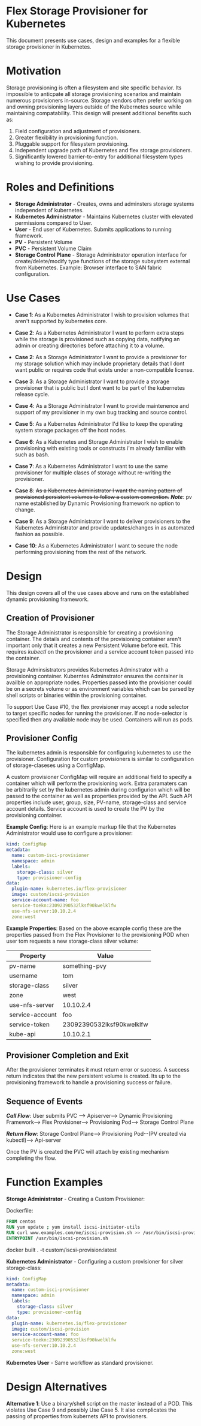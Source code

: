 # Flex Storage Provisioner for Kubernetes
This document presents use cases, design and examples for a flexible storage provisioner in Kubernetes.  

# Motivation
Storage provisioning is often a filesystem and site specific behavior.  Its impossible to anticpate all storage provisioning scenarios and maintain numerous provisioners in-source.  Storage vendors often prefer working on and owning provisioning layers outside of the Kubernetes source while maintaining compatability.  This design will present additional benefits such as:

1. Field configuration and adjustment of provisioners.
2. Greater flexibility in provisioning function.
3. Pluggable support for filesystem provisioning.
4. Independent upgrade path of Kubernetes and flex storage provisioners.
5. Significantly lowered barrier-to-entry for additional filesystem types wishing to provide provisioning.

# Roles and Definitions
* **Storage Administrator** - Creates, owns and adminsters storage systems independent of kubernetes.
* **Kubernetes Administrator** - Maintains Kubernetes cluster with elevated permissions compared to User.
* **User** - End user of Kubernetes.  Submits applications to running framework.
* **PV** - Persistent Volume
* **PVC** - Persistent Volume Claim
* **Storage Control Plane** - Storage Administrator operation interface for create/delete/modify type functions of the storage subsystem external from Kubernetes. Example: Browser interface to SAN fabric configuration.



# Use Cases
* **Case  1**: As a Kubernetes Administrator I wish to provision volumes that aren't supported by kubernetes core. 

* **Case  2**: As a Kubernetes Administrator I want to perform extra steps while the storage is provisioned such as copying data, notifying an admin or creating directories before attaching it to a volume.

* **Case  2**: As a Storage Administrator I want to provide a provisioner for my storage solution which may include proprietary details that I dont want public or requires code that exists under a non-compatible license.

* **Case  3**: As a Storage Administrator I want to provide a storage provisioner that is public but I dont want to be part of the kubernetes release cycle.

* **Case  4**: As a Storage Administrator I want to provide maintenence and support of my provisioner in my own bug tracking and source control.

* **Case  5**: As a Kubernetes Administrator I'd like to keep the operating system storage packages off the host nodes.

* **Case  6**: As a Kubernetes and Storage Administrator I wish to enable provisioning with existing tools or constructs i'm already familiar with such as bash.

* **Case  7**: As a Kubernetes Administrator I want to use the same provisioner for multiple clases of storage without re-writing the provisioner.

* **Case  8**: ~~As a Kubernetes Administrator I want the naming pattern of provisioned persistent volumes to follow a custom convention.~~ ***Note***: pv name established by Dynamic Provisioning framework no option to change.

* **Case  9**: As a Storage Administrator I want to deliver provisioners to the Kubernetes Administrator and provide updates/changes in as automated fashion as possible.

* **Case 10**: As a Kubernetes Administrator I want to secure the node performing provisioning from the rest of the network.


# Design
This design covers all of the use cases above and runs on the established dynamic provisioning framework.

## Creation of Provisioner
The Storage Administrator is responsible for creating a provisioning container.  The details and contents of the provisioning container aren't important only that it creates a new Persistent Volume before exit.  This requires *kubectl* on the provisioner and a service account token passed into the container.  

Storage Adminsistrators provides Kubernetes Adminstrator with a provisioning container. Kuberntes Adminstrator ensures the container is availble on appropriate nodes.  Properties passed into the provisioner could be on a secrets volume or as environment variables which can be parsed by shell scripts or binaries within the provisioning container.  

To support Use Case #10, the flex provisioner may accept a node selector to target specific nodes for running the provisioner.  If no node-selector is specified then any available node may be used.  Containers will run as pods.

## Provisioner Config
The kubernetes admin is responsible for configuring kubernetes to use the provisioner.  Configuration for custom provisioners is similar to configuration of storage-claseses using a ConfigMap.  

A custom provisioner ConfigMap will require an additional field to specify a container which will perform the provisioning work.  Extra paramaters can be arbitrarily set by the kubernetes admin during configurion which will be passed to the container as well as properties provided by the API.  Such API properties include user, group, size, PV-name, storage-class and service account details.  Service account is used to create the PV by the provisioning container.

**Example Config**: 
Here is an example markup file that the Kubernetes Administrator would use to configure a provisioner:

```yaml
kind: ConfigMap
metadata:
  name: custom-isci-provisioner
  namespace: admin
  labels:
    storage-class: silver
    type: provisioner-config
data:
  plugin-name: kubernetes.io/flex-provisioner
  image: custom/iscsi-provision
  service-account-name: foo
  service-toekn:23092390532lksf90kwelklfw
  use-nfs-server:10.10.2.4
  zone:west
``` 
**Example Properties**: Based on the above example config these are the properties passed from the Flex Provisioner to the provisioning POD when user tom requests a new storage-class silver volume:

Property | Value 
--- | ---
pv-name | something-pvy
username | tom
storage-class| silver
zone | west
use-nfs-server|10.10.2.4
service-account|foo
service-token |23092390532lksf90kwelklfw
kube-api | 10.10.2.1

## Provisioner Completion and Exit
After the provisioner terminates it must return error or success.  A success return indicates that the new persistent volume is created.  Its up to the provisioning framework to handle a provisioning success or failure.

## Sequence of Events
     
***Call Flow***: User submits PVC --> Apiserver--> Dynamic Provisioning Framework--> Flex Provisioner--> Provisioning Pod--> Storage Control Plane

***Return Flow***: Storage Control Plane--> Provisioning Pod--(PV created via kubectl)--> Api-server

Once the PV is created the PVC will attach by existing mechanism completing the flow.

# Function Examples

**Storage Administrator** - Creating a Custom Provisioner:

Dockerfile:

``` Dockerfile
FROM centos
RUN yum update ; yum install iscsi-initiator-utils
RUN curl www.examples.com/me/iscsi-provision.sh >> /usr/bin/iscsi-provision.sh
ENTRYPOINT /usr/bin/iscsi-provision.sh
```
docker built . -t custom/iscsi-provision:latest
 
**Kubernetes Administrator** - Configuring a custom provisioner for silver storage-class:
```yaml
kind: ConfigMap
metadata:
  name: custom-isci-provisioner
  namespace: admin
  labels:
    storage-class: silver
    type: provisioner-config
data:
  plugin-name: kubernetes.io/flex-provisioner
  image: custom/iscsi-provision
  service-account-name: foo
  service-toekn:23092390532lksf90kwelklfw
  use-nfs-server:10.10.2.4
  zone:west
```

**Kubernetes User** - Same workflow as standard provisioner.


# Design Alternatives
**Alternative 1**: Use a binary/shell script on the master instead of a POD.  This violates Use Case  9 and possibly Use Case 5.  It also complicates the passing of properties from kubernets API to provisioners.


